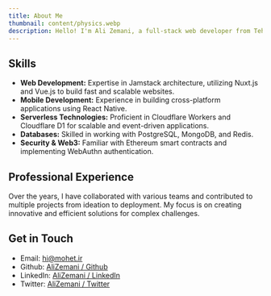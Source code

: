 ```yaml
---
title: About Me
thumbnail: content/physics.webp
description: Hello! I'm Ali Zemani, a full-stack web developer from Tehran, Iran. With over 16 years of experience in the tech industry, especially in web and mobile application development, I am always eager to learn and implement new technologies.
---
```


## Skills

- **Web Development:** Expertise in Jamstack architecture, utilizing Nuxt.js and Vue.js to build fast and scalable websites.
- **Mobile Development:** Experience in building cross-platform applications using React Native.
- **Serverless Technologies:** Proficient in Cloudflare Workers and Cloudflare D1 for scalable and event-driven applications.
- **Databases:** Skilled in working with PostgreSQL, MongoDB, and Redis.
- **Security & Web3:** Familiar with Ethereum smart contracts and implementing WebAuthn authentication.

## Professional Experience

Over the years, I have collaborated with various teams and contributed to multiple projects from ideation to deployment. My focus is on creating innovative and efficient solutions for complex challenges.

## Get in Touch

- Email: hi@mohet.ir
- Github: [AliZemani / Github](https://github.com/mehotkhan)
- LinkedIn: [AliZemani / LinkedIn](https://www.linkedin.com/in/ali-zemani/)
- Twitter: [AliZemani / Twitter](https://twitter.com/ZemaniAli/)
